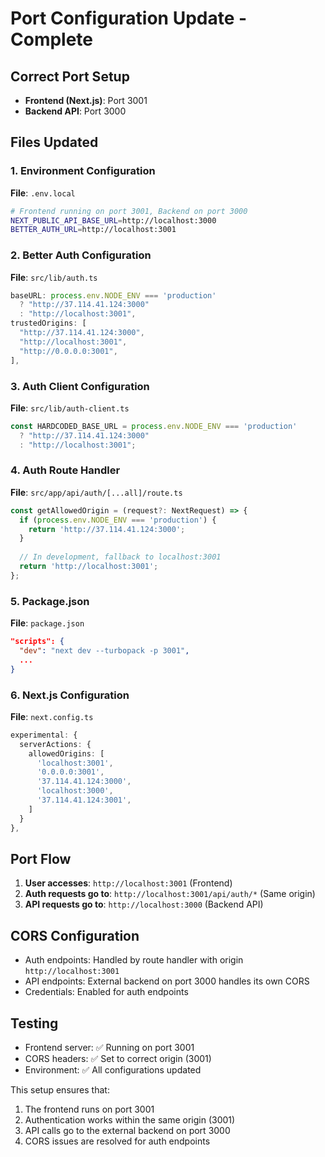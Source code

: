 # Port Configuration Update - Complete

## Correct Port Setup
- **Frontend (Next.js)**: Port 3001
- **Backend API**: Port 3000

## Files Updated

### 1. Environment Configuration
**File**: `.env.local`
```bash
# Frontend running on port 3001, Backend on port 3000
NEXT_PUBLIC_API_BASE_URL=http://localhost:3000
BETTER_AUTH_URL=http://localhost:3001
```

### 2. Better Auth Configuration
**File**: `src/lib/auth.ts`
```typescript
baseURL: process.env.NODE_ENV === 'production' 
  ? "http://37.114.41.124:3000" 
  : "http://localhost:3001",
trustedOrigins: [
  "http://37.114.41.124:3000",
  "http://localhost:3001",
  "http://0.0.0.0:3001",
],
```

### 3. Auth Client Configuration
**File**: `src/lib/auth-client.ts`
```typescript
const HARDCODED_BASE_URL = process.env.NODE_ENV === 'production' 
  ? "http://37.114.41.124:3000" 
  : "http://localhost:3001";
```

### 4. Auth Route Handler
**File**: `src/app/api/auth/[...all]/route.ts`
```typescript
const getAllowedOrigin = (request?: NextRequest) => {
  if (process.env.NODE_ENV === 'production') {
    return 'http://37.114.41.124:3000';
  }
  
  // In development, fallback to localhost:3001
  return 'http://localhost:3001';
};
```

### 5. Package.json
**File**: `package.json`
```json
"scripts": {
  "dev": "next dev --turbopack -p 3001",
  ...
}
```

### 6. Next.js Configuration
**File**: `next.config.ts`
```typescript
experimental: {
  serverActions: {
    allowedOrigins: [
      'localhost:3001',
      '0.0.0.0:3001',
      '37.114.41.124:3000',
      'localhost:3000',
      '37.114.41.124:3001',
    ]
  }
},
```

## Port Flow
1. **User accesses**: `http://localhost:3001` (Frontend)
2. **Auth requests go to**: `http://localhost:3001/api/auth/*` (Same origin)
3. **API requests go to**: `http://localhost:3000` (Backend API)

## CORS Configuration
- Auth endpoints: Handled by route handler with origin `http://localhost:3001`
- API endpoints: External backend on port 3000 handles its own CORS
- Credentials: Enabled for auth endpoints

## Testing
- Frontend server: ✅ Running on port 3001
- CORS headers: ✅ Set to correct origin (3001)
- Environment: ✅ All configurations updated

This setup ensures that:
1. The frontend runs on port 3001
2. Authentication works within the same origin (3001)
3. API calls go to the external backend on port 3000
4. CORS issues are resolved for auth endpoints
